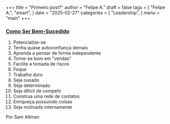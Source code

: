 +++
title = "Primeiro post?"
author = "Felipe A."
draft = false
tags = [
    "Felipe A.",
    "smart",
]
date = "2025-02-27"
categories = [
    "Leadership",
]
menu = "main"
+++

### [Como Ser Bem-Sucedido](https://blog.samaltman.com/how-to-be-successful)

1. Potencialize-se
2. Tenha quase autoconfiança demais
3. Aprenda a pensar de forma independente
4. Torne-se bom em "vendas"
5. Facilite a tomada de riscos
6. Foque
7. Trabalhe duro
8. Seja ousado
9. Seja determinado
10. Seja difícil de competir
11. Construa uma rede de contatos
12. Enriqueça possuindo coisas
13. Seja motivado internamente

Por Sam Altman  